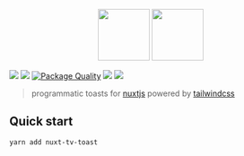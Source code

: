 <p align="center">
  <a href="https://vuejs.org"><img src="https://vuejs.org/images/logo.png" width="92" height="92" /></a>
  <a href="https://tailwindcss.com"><img src="https://pbs.twimg.com/profile_images/1278691829135876097/I4HKOLJw_400x400.png" width="92" height="92" /></a>
</p>

[![](https://img.shields.io/npm/v/tv-toast.svg?logo=npm)](https://www.npmjs.com/package/tv-toast)
[![](https://img.shields.io/npm/dt/tv-toast.svg)](https://www.npmjs.com/package/tv-toast)
[![Package Quality](https://npm.packagequality.com/badge/tv-toast.png)](https://packagequality.com/#?package=tv-toast)
[![](https://img.shields.io/codecov/c/github/tv-toast/tv-toast.svg?style=flat-square)](https://codecov.io/gh/acidjazz/tv-toast)
[![](https://img.shields.io/badge/chat-on%20discord-7289DA.svg?logo=discord)](https://discord.gg/enn4S6)

> programmatic toasts for [nuxtjs](https://nuxtjs.org) powered by [tailwindcss](https://tailwindcss.com)


## Quick start
```bash
yarn add nuxt-tv-toast
```

